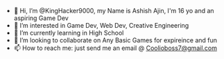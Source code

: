 - 👋 Hi, I’m @KingHacker9000, my Name is Ashish Ajin, I'm 16 yo and an aspiring Game Dev
- 👀 I’m interested in Game Dev, Web Dev, Creative Engineering
- 🌱 I’m currently learning in High School
- 💞️ I’m looking to collaborate on Any Basic Games for expireince and fun
- 📫 How to reach me: just send me an email @ Coolioboss7@gmail.com

<!---
KingHacker9000/KingHacker9000 is a ✨ special ✨ repository because its `README.md` (this file) appears on your GitHub profile.
You can click the Preview link to take a look at your changes.
--->
